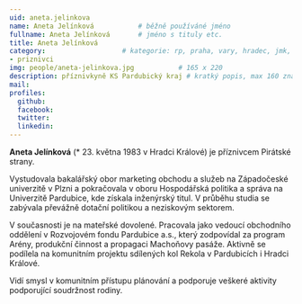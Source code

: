 ```yaml
---
uid: aneta.jelinkova
name: Aneta Jelínková   		# běžně používáné jméno
fullname: Aneta Jelínková		# jméno s tituly etc.
title: Aneta Jelínková
category:             		# kategorie: rp, praha, vary, hradec, jmk, senat
- priznivci
img: people/aneta-jelinkova.jpg           # 165 x 220
description: příznivkyně KS Pardubický kraj # kratký popis, max 160 znaků
mail:
profiles:
  github:
  facebook:
  twitter:
  linkedin:
---
```


**Aneta Jelínková** (* 23. května 1983 v Hradci Králové) je příznivcem Pirátské
strany.

Vystudovala bakalářský obor marketing obchodu a služeb na Západočeské univerzitě
v Plzni a pokračovala v oboru Hospodářská politika a správa na Univerzitě
Pardubice, kde získala inženýrský titul. V průběhu studia se zabývala převážně
dotační politikou a neziskovým sektorem.

V současnosti je na mateřské dovolené. Pracovala jako vedoucí obchodního
oddělení v Rozvojovém fondu Pardubice a.s., který zodpovídal za program Arény,
produkční činnost a propagaci Machoňovy pasáže. Aktivně se podílela na
komunitním projektu sdílených kol Rekola v Pardubicích i Hradci Králové.

Vidí smysl v komunitním přístupu plánování a podporuje veškeré aktivity
podporující soudržnost rodiny.
